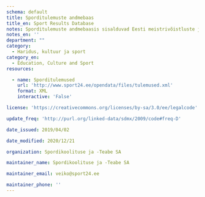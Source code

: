 ```yaml
---
schema: default
title: Sporditulemuste andmebaas
title_en: Sport Results Database
notes: Sporditulemuste andmebaasis sisalduvad Eesti meistrivõistluste ja Eesti karikavõistluste esikolmikud ning Eesti sportlaste tulemused rahvusvahelistel tiitlivõistlustel.
notes_en: ''
department: ""
category:
  - Haridus, kultuur ja sport
category_en:
  - Education, Culture and Sport
resources:

  - name: Sporditulemused
    url: 'http://www.sport24.ee/opendata/files/tulemused.xml'
    format: XML
    interactive: 'False'

license: 'https://creativecommons.org/licenses/by-sa/3.0/ee/legalcode'

update_freq: 'http://purl.org/linked-data/sdmx/2009/code#freq-D'

date_issued: 2019/04/02

date_modified: 2020/12/21

organization: Spordikoolituse ja -Teabe SA

maintainer_name: Spordikoolituse ja -Teabe SA

maintainer_email: veiko@sport24.ee

maintainer_phone: ''
---
```

